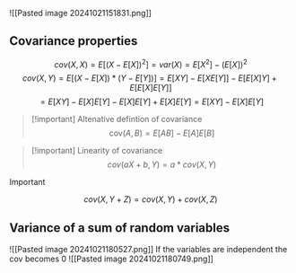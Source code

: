 ![[Pasted image 20241021151831.png]]
## Covariance properties
$$
cov(X,X) = E[(X-E[X])^2]=var(X)=E[X^2]-(E[X])^2
$$
$$
cov(X,Y)=E[(X-E[X])*(Y-E[Y])] = E[XY]-E[XE[Y]]-E[E[X]Y]+E[E[X]E[Y]]
$$
$$
= E[XY]-E[X]E[Y]-E[X]E[Y]+E[X]E[Y]= E[XY]-E[X]E[Y]
$$
>[!important] Altenative defintion of covariance
>$$
\text{cov}(A, B) = E[AB] - E[A]E[B]
>$$

>[!important] Linearity of covariance
>$$
>cov(aX+b,Y)= a*cov(X,Y)
>$$

>[!important]
>$$
>cov(X,Y+Z) = cov(X,Y)+cov(X,Z)
>$$

## Variance of a sum of random variables
![[Pasted image 20241021180527.png]]
If the variables are independent the cov becomes 0
![[Pasted image 20241021180749.png]]


